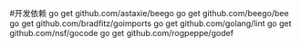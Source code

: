 #开发依赖
go get github.com/astaxie/beego
go get github.com/beego/bee
go get github.com/bradfitz/goimports
go get github.com/golang/lint
go get github.com/nsf/gocode
go get github.com/rogpeppe/godef